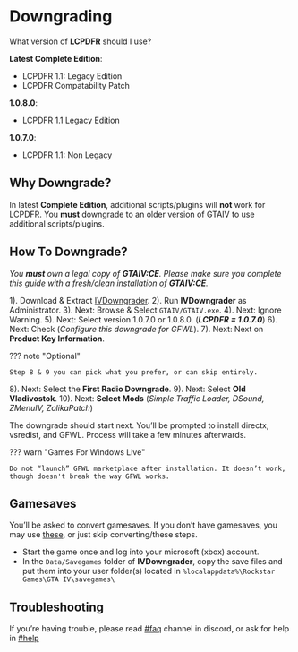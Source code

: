 # Downgrading

What version of **LCPDFR** should I use?

**Latest Complete Edition**:
- LCPDFR 1.1: Legacy Edition
- LCPDFR Compatability Patch

**1.0.8.0**:
- LCPDFR 1.1 Legacy Edition

**1.0.7.0**:
- LCPDFR 1.1: Non Legacy

## Why Downgrade?

In latest **Complete Edition**, additional scripts/plugins will **not** work for LCPDFR. You **must** downgrade to an older version of GTAIV to use additional scripts/plugins.

## How To Downgrade?

_You **must** own a legal copy of **GTAIV:CE**. Please make sure you complete this guide with a fresh/clean installation of **GTAIV:CE**._

1). Download & Extract [IVDowngrader](https://github.com/ClonkAndre/GTAIVDowngrader/releases/download/v2.1/IVDowngrader.v2.1.zip).
2). Run **IVDowngrader** as Administrator.
3). Next: Browse & Select `GTAIV/GTAIV.exe`.
4). Next: Ignore Warning.
5). Next: Select version 1.0.7.0 or 1.0.8.0. (_**LCPDFR = 1.0.7.0**_)
6). Next: Check (_Configure this downgrade for GFWL_).
7). Next: Next on **Product Key Information**.

??? note "Optional"

    Step 8 & 9 you can pick what you prefer, or can skip entirely.

8). Next: Select the **First Radio Downgrade**.
9). Next: Select **Old Vladivostok**.
10). Next: **Select Mods** (_Simple Traffic Loader, DSound, ZMenuIV, ZolikaPatch_)

The downgrade should start next. You’ll be prompted to install directx, vsredist, and GFWL. Process will take a few minutes afterwards.

??? warn "Games For Windows Live"
    
    Do not “launch” GFWL marketplace after installation. It doesn’t work, though doesn't break the way GFWL works.

## Gamesaves

You’ll be asked to convert gamesaves. If you don’t have gamesaves, you may use [these](https://cdn.discordapp.com/attachments/1218706388998553771/1218715461860986970/saves.zip), or just skip converting/these steps.
- Start the game once and log into your microsoft (xbox) account.
- In the `Data/Savegames` folder of **IVDowngrader**, copy the save files and put them into your user folder(s) located in `%localappdata%\Rockstar Games\GTA IV\savegames\`

## Troubleshooting

If you’re having trouble, please read [#faq](https://discord.com/channels/1219768846689370122/1219781482629824594) channel in discord, or ask for help in [#help](https://discord.com/channels/1219768846689370122/1219782617381998714)
